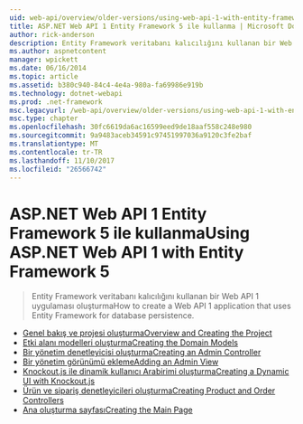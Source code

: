 ```yaml
---
uid: web-api/overview/older-versions/using-web-api-1-with-entity-framework-5/index
title: ASP.NET Web API 1 Entity Framework 5 ile kullanma | Microsoft Docs
author: rick-anderson
description: Entity Framework veritabanı kalıcılığını kullanan bir Web API 1 uygulaması oluşturma
ms.author: aspnetcontent
manager: wpickett
ms.date: 06/16/2014
ms.topic: article
ms.assetid: b380c940-84c4-4e4a-980a-fa69986e919b
ms.technology: dotnet-webapi
ms.prod: .net-framework
msc.legacyurl: /web-api/overview/older-versions/using-web-api-1-with-entity-framework-5
msc.type: chapter
ms.openlocfilehash: 30fc6619da6ac16599eed9de18aaf558c248e980
ms.sourcegitcommit: 9a9483aceb34591c97451997036a9120c3fe2baf
ms.translationtype: MT
ms.contentlocale: tr-TR
ms.lasthandoff: 11/10/2017
ms.locfileid: "26566742"
---
```

<a name="using-aspnet-web-api-1-with-entity-framework-5"></a><span data-ttu-id="15686-103">ASP.NET Web API 1 Entity Framework 5 ile kullanma</span><span class="sxs-lookup"><span data-stu-id="15686-103">Using ASP.NET Web API 1 with Entity Framework 5</span></span>
====================
> <span data-ttu-id="15686-104">Entity Framework veritabanı kalıcılığını kullanan bir Web API 1 uygulaması oluşturma</span><span class="sxs-lookup"><span data-stu-id="15686-104">How to create a Web API 1 application that uses Entity Framework for database persistence.</span></span>


- [<span data-ttu-id="15686-105">Genel bakış ve projesi oluşturma</span><span class="sxs-lookup"><span data-stu-id="15686-105">Overview and Creating the Project</span></span>](using-web-api-with-entity-framework-part-1.md)
- [<span data-ttu-id="15686-106">Etki alanı modelleri oluşturma</span><span class="sxs-lookup"><span data-stu-id="15686-106">Creating the Domain Models</span></span>](using-web-api-with-entity-framework-part-2.md)
- [<span data-ttu-id="15686-107">Bir yönetim denetleyicisi oluşturma</span><span class="sxs-lookup"><span data-stu-id="15686-107">Creating an Admin Controller</span></span>](using-web-api-with-entity-framework-part-3.md)
- [<span data-ttu-id="15686-108">Bir yönetim görünümü ekleme</span><span class="sxs-lookup"><span data-stu-id="15686-108">Adding an Admin View</span></span>](using-web-api-with-entity-framework-part-4.md)
- [<span data-ttu-id="15686-109">Knockout.js ile dinamik kullanıcı Arabirimi oluşturma</span><span class="sxs-lookup"><span data-stu-id="15686-109">Creating a Dynamic UI with Knockout.js</span></span>](using-web-api-with-entity-framework-part-5.md)
- [<span data-ttu-id="15686-110">Ürün ve sipariş denetleyicileri oluşturma</span><span class="sxs-lookup"><span data-stu-id="15686-110">Creating Product and Order Controllers</span></span>](using-web-api-with-entity-framework-part-6.md)
- [<span data-ttu-id="15686-111">Ana oluşturma sayfası</span><span class="sxs-lookup"><span data-stu-id="15686-111">Creating the Main Page</span></span>](using-web-api-with-entity-framework-part-7.md)
